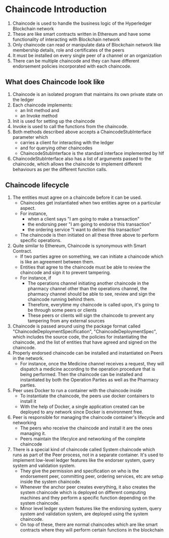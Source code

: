 # Chaincode Introduction

1.  Chaincode is used to handle the business logic of the Hyperledger Blockchain network
2.  These are like smart contracts written in Ethereum and have some functionality of interacting with Blockchain network
3.  Only chaincode can read or manipulate data of Blockchain network like membership details, role and certificates of the peers
4.  It must be installed on every single peer of a channel or an organization
5.  There can be multiple chaincode and they can have different endorsement policies incorporated with each chaincode.

## What does Chaincode look like
1.  Chaincode is an isolated program that maintains its own private state on the ledger
2.  Each chaincode implements:
    -   an Init method and 
    -   an Invoke method
3.  Init is used for setting up the chaincode
4.  Invoke is used to call the functions from the chaincode.
5.  Both methods described above accepts a ChaincodeStubInterface parameter which
    -   carries a client for interacting with the ledger
    -   and for querying other chaincodes
    -   ChaincodeStubInterface is the standard interface implemented by hlf
6.  ChaincodeStubInterface also has a list of arguments passed to the chaincode, which allows the chaincode to implement different behaviours as per the different function calls.


## Chaincode lifecycle
1.  The entities must agree on a chaincode before it can be used.
    -   Chaincodes get instantiated when two entities agree on a particular aspect.
    -   For instance, 
        -   when a client says "I am going to make a transaction"
        -   the endorsing peer "I am going to endorse this transaction"
        -   the ordering service "I want to deliver this transaction"
    -   The chaincode is then initiated on all these three above to perform specific operations.
2.  Quite similar to Ethereum, Chaincode is synonymous with Smart Contract.
    -   If two parties agree on something, we can initiate a chaincode which is like an agreement between them.
    -   Entities that agree to the chaincode must be able to review the chaincode and sign it to prevent tampering.
    -   For instance, if 
        -   The operations channel initiating another chaincode in the pharmacy channel other than the operations channel, the pharmacy channel should be able to see, review and sign the chaincode running behind them.
        -   Therefore, everytime my chaincode is called upon, it's going to be through some peers or clients
        -   These peers or clients will sign the chaincode to prevent any tampering from any external sources
3.  Chaincode is passed around using the package format called "ChaincodeDeploymentSpecification", "ChaincodeDeploymentSpec", which includes the source code, the policies for instantiating the chaincode, and the list of entities that have agreed and signed on the chaincode.
4.  Properly endorsed chaincode can be installed and instantiated on Peers in the network.
    -   For instance, once the Medicine channel receives a request, they will dispatch a medicine according to the operation procedure that is being performed. Then the chaincode can be installed and instantiated by both the Operation Parties as well as the Pharmacy parties.
5.  Peer uses Docker to run a container with the chaincode inside
    -   To instantiate the chaincode, the peers use docker containers to install it
    -   With the help of Docker, a single application created can be deployed to any network since Docker is environment free.
6.  Peer is responsible for managing the chaincode container's lifecycle and networking
    -   The peers who receive the chaincode and install it are the ones managing it.
    -   Peers maintain the lifecylce and networking of the complete chaincode
7. There is a special kind of chaincode called System chaincode which runs as part of the Peer process, not in a separate container. It's used to implement low-level ledger features like the endorser system, query system and validation system.
    -   They give the permission and specification on who is the endorsement peer, committing peer, ordering services, etc are setup inside the system chaincode.
    -   Whenever the anchor peer creates everything, it also creates the system chaincode which is deployed on different computing machines and they perform a specific function depending on the system chaincode.
    -   Minor level ledger system features like the endorsing system, query system and validation system, are deployed using the system chaincode.
    -   On top of these, there are normal chaincodes which are like smart contracts where they will perform certain functions in the blockchain